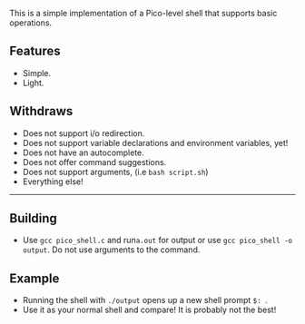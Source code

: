 This is a simple implementation of a Pico-level shell that supports basic operations.
## Features
* Simple.
* Light.
## Withdraws
* Does not support i/o redirection.
* Does not support variable declarations and environment variables, yet!
* Does not have an autocomplete.
* Does not offer command suggestions.
* Does not support arguments, (i.e `bash script.sh`)
* Everything else!
------------------------------------------------------------------
## Building
* Use `gcc pico_shell.c` and run`a.out` for output or use `gcc pico_shell -o output`. Do not use arguments to the command.
## Example
* Running the shell with `./output` opens up a new shell prompt `$: `.
* Use it as your normal shell and compare! It is probably not the best!